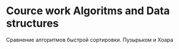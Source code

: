 # Cource work Algoritms and Data structures
 Сравнение алгоритмов быстрой сортировки. Пузырьком и Хоара
